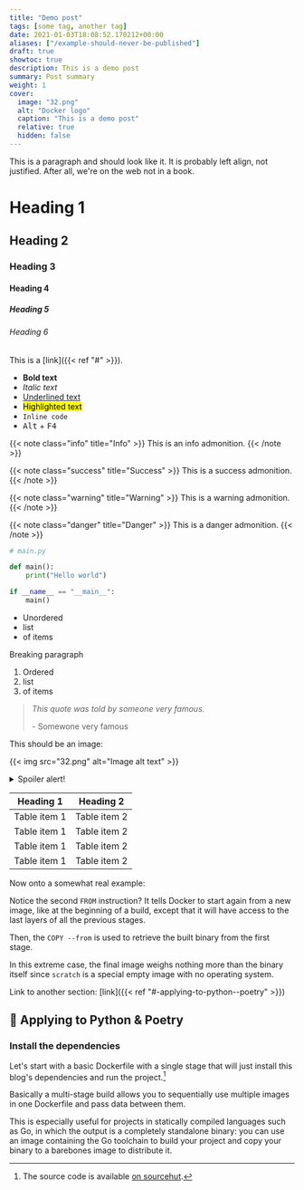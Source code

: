 ```yaml
---
title: "Demo post"
tags: [some tag, another tag]
date: 2021-01-03T18:08:52.170212+00:00
aliases: ["/example-should-never-be-published"]
draft: true
showtoc: true
description: This is a demo post
summary: Post summary
weight: 1
cover:
  image: "32.png"
  alt: "Docker logo"
  caption: "This is a demo post"
  relative: true
  hidden: false
---
```

This is a paragraph and should look like it. It is probably left align, not justified. After all, we're on the web not in a book.

# Heading 1
## Heading 2
### Heading 3
#### Heading 4
##### Heading 5
###### Heading 6

This is a [link]({{< ref "#" >}}).

* **Bold text**
* *Italic text*
*  <u>Underlined text</u>
*  <mark>Highlighted text</mark>
*  <code>Inline code</code>
*  <kbd>Alt</kbd> + <kbd>F4</kbd>

{{< note class="info" title="Info" >}}
This is an info admonition.
{{< /note >}}

{{< note class="success" title="Success" >}}
This is a success admonition.
{{< /note >}}

{{< note class="warning" title="Warning" >}}
This is a warning admonition.
{{< /note >}}

{{< note class="danger" title="Danger" >}}
This is a danger admonition.
{{< /note >}}

```python {hl_lines="1 3"}
# main.py

def main():
    print("Hello world")

if __name__ == "__main__":
    main()
```

* Unordered
* list
* of items

Breaking paragraph

1. Ordered
2. list
2. of items

> *This quote was told by someone very famous.*
>
> \- Somewone very famous

This should be an image:

{{< img src="32.png" alt="Image alt text" >}}

<details>
  <summary>Spoiler alert!</summary>
  <p>Some text. 🙂</p>
</details>

| Heading 1    | Heading 2    |
|--------------|--------------|
| Table item 1 | Table item 2 |
| Table item 1 | Table item 2 |
| Table item 1 | Table item 2 |
| Table item 1 | Table item 2 |

Now onto a somewhat real example:

Notice the second `FROM` instruction? It tells Docker to start again from a new image, like at the beginning of a build, except that it will have access to the last layers of all the previous stages.

Then, the `COPY --from` is used to retrieve the built binary from the first stage.

In this extreme case, the final image weighs nothing more than the binary itself since `scratch` is a special empty image with no operating system.

Link to another section: [link]({{< ref "#-applying-to-python--poetry" >}})

## 🐍 Applying to Python & Poetry 
### Install the dependencies

Let's start with a basic Dockerfile with a single stage that will just install this blog's dependencies and run the project.[^blog]

[^blog]: The source code is available [on sourcehut](https://git.augendre.info/gaugendre/blog).

Basically a multi-stage build allows you to sequentially use multiple images in one Dockerfile and pass data between them.

This is especially useful for projects in statically compiled languages such as Go, in which the output is a completely standalone binary: you can use an image containing the Go toolchain to build your project and copy your binary to a barebones image to distribute it.
